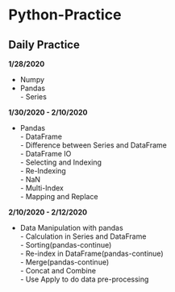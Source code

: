 # Python-Practice
## Daily Practice 

**1/28/2020**
- Numpy  
- Pandas   
       - Series  

**1/30/2020 - 2/10/2020**
- Pandas  
       - DataFrame  
       - Difference between Series and DataFrame  
       - DataFrame IO  
       - Selecting and Indexing  
       - Re-Indexing  
       - NaN  
       - Multi-Index  
       - Mapping and Replace  
       
**2/10/2020 - 2/12/2020**  
- Data Manipulation with pandas  
       - Calculation in Series and DataFrame  
       - Sorting(pandas-continue)    
       - Re-index in DataFrame(pandas-continue)  
       - Merge(pandas-continue)  
       - Concat and Combine  
       - Use Apply to do data pre-processing
